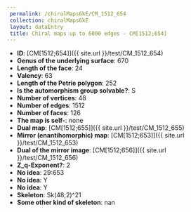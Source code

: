 ```yaml
--- 
 permalink: /chiralMaps6kE/CM_1512_654 
 collection: chiralMaps6kE
 layout: dataEntry
 title: Chiral maps up to 6000 edges - CM[1512;654]
---
```


- **ID**: [CM[1512;654]]({{ site.url }}/test/CM_1512_654)
- **Genus of the underlying surface**: 670
- **Length of the face**: 24
- **Valency**: 63
- **Length of the Petrie polygon**: 252
- **Is the automorphism group solvable?**: S
- **Number of vertices**: 48
- **Number of edges**: 1512
- **Number of faces**: 126
- **The map is self-**: none
- **Dual map**: [CM[1512;655]]({{ site.url }}/test/CM_1512_655)
- **Mirror (enantihomorphic) map**: [CM[1512;653]]({{ site.url }}/test/CM_1512_653)
- **Dual of the mirror image**: [CM[1512;656]]({{ site.url }}/test/CM_1512_656)
- **Z_q-Exponent?**: 2
- **No idea**:  29:653
- **No idea**: Y
- **No idea**: Y
- **Skeleton**: Sk(48;2)^21
- **Some other kind of skeleton**: nan
